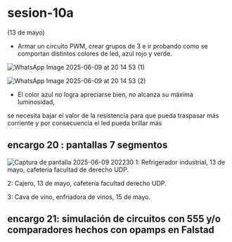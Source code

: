 # sesion-10a

(13 de mayo)

- Armar un circuito PWM, crear grupos de 3 e ir probando como se comportan distintos colores de led, azul
rojo y verde.

![WhatsApp Image 2025-06-09 at 20 14 53 (1)](https://github.com/user-attachments/assets/20bf0083-efb2-4b3f-aecc-6939265e4484)

![WhatsApp Image 2025-06-09 at 20 14 53 (2)](https://github.com/user-attachments/assets/cb5676f4-3252-4770-bfc3-37309cf2703f)

- El color azul no logra apreciarse bien, no alcanza su máxima luminosidad,

se necesita bajar el valor de la resistencia para que pueda traspasar más corriente y por consecuencia el led pueda brillar más

## encargo 20 : pantallas 7 segmentos

![Captura de pantalla 2025-06-09 202230](https://github.com/user-attachments/assets/402bc619-6d2a-49fd-9b1e-498bf9aca211)
1: Refrigerador industrial, 13 de mayo, cafetería facultad de derecho UDP.

2: Cajero, 13 de mayo, cafetería facultad derecho UDP.

3: Cava de vino, enfriadora de vinos, 15 de mayo.

## encargo 21: simulación de circuitos con 555 y/o comparadores hechos con opamps en Falstad

